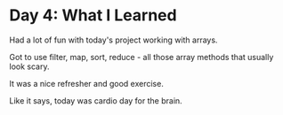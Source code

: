 # Day 4: What I Learned

Had a lot of fun with today's project working with arrays.

Got to use filter, map, sort, reduce - all those array methods that usually look scary. 

It was a nice refresher and good exercise.

Like it says, today was cardio day for the brain.
